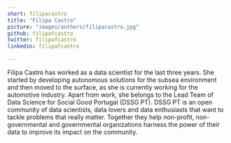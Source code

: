 ```yaml
---
short: filipacastro
title: "Filipa Castro"
picture: "images/authors/filipacastro.jpg"
github: filipafcastro
twitter: filipafcastro
linkedin: filipafcastro

---
```


Filipa Castro has worked as a data scientist for the last three years. She started by developing autonomous solutions for the subsea environment and then moved to the surface, as she is currently working for the automotive industry. Apart from work, she belongs to the Lead Team of Data Science for Social Good Portugal (DSSG PT). DSSG PT is an open community of data scientists, data lovers and data enthusiasts that want to tackle problems that really matter. Together they help non-profit, non-governmental and governmental organizations harness the power of their data to improve its impact on the community.